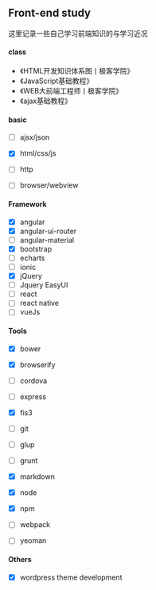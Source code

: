## Front-end study
  这里记录一些自己学习前端知识的与学习近况

#### class
* 《HTML开发知识体系图丨极客学院》
* 《JavaScript基础教程》
* 《WEB大前端工程师丨极客学院》
* 《ajax基础教程》

#### basic

- [ ] ajsx/json 
- [x] html/css/js
- [ ] http
- [ ] browser/webview


#### Framework
- [x] angular
- [x] angular-ui-router
- [ ] angular-material
- [x] bootstrap
- [ ] echarts
- [ ] ionic
- [x] jQuery
- [ ] Jquery EasyUI
- [ ] react
- [ ] react native
- [ ] vueJs

#### Tools
 
- [x] bower
- [x] browserify
- [ ] cordova  
- [ ] express
- [x] fis3  
- [ ] git
- [ ] glup
- [ ] grunt 
- [x] markdown
- [x] node 
- [x] npm
- [ ] webpack
- [ ] yeoman   


#### Others

- [x] wordpress theme development
 
 
